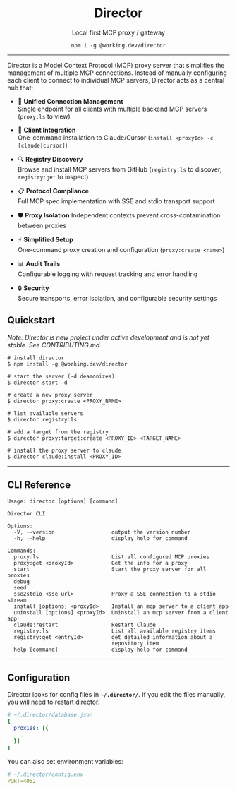 <h1 align="center">Director</h1>
<p align="center">Local first MCP proxy / gateway</p>

<p align="center"><code>npm i -g @working.dev/director</code></p>

---






Director is a Model Context Protocol (MCP) proxy server that simplifies the management of multiple MCP connections. Instead of manually configuring each client to connect to individual MCP servers, Director acts as a central hub that:

- 🔌 **Unified Connection Management**  
  Single endpoint for all clients with multiple backend MCP servers (`proxy:ls` to view) 

- 🚀 **Client Integration**  
  One-command installation to Claude/Cursor (`install <proxyId> -c [claude|cursor]`) 

- 🔍 **Registry Discovery**  
  Browse and install MCP servers from GitHub (`registry:ls` to discover, `registry:get` to inspect)

- 📋 **Protocol Compliance**  
  Full MCP spec implementation with SSE and stdio transport support 

- 🛡️ **Proxy Isolation** 
  Independent contexts prevent cross-contamination between proxies 

- ⚡ **Simplified Setup**  
  One-command proxy creation and configuration (`proxy:create <name>`) 

- 📊 **Audit Trails**  
  Configurable logging with request tracking and error handling 

- 🔒 **Security**  
  Secure transports, error isolation, and configurable security settings 

## Quickstart

*Note: Director is new project under active development and is not yet stable. See CONTRIBUTING.md.*

```shell
# install director
$ npm install -g @working.dev/director

# start the server (-d deamonizes)
$ director start -d

# create a new proxy server
$ director proxy:create <PROXY_NAME>

# list available servers
$ director registry:ls

# add a target from the registry 
$ director proxy:target:create <PROXY_ID> <TARGET_NAME>

# install the proxy server to claude
$ director claude:install <PROXY_ID>
```

---

## CLI Reference

```
Usage: director [options] [command]

Director CLI

Options:
  -V, --version                  output the version number
  -h, --help                     display help for command

Commands:
  proxy:ls                       List all configured MCP proxies
  proxy:get <proxyId>            Get the info for a proxy
  start                          Start the proxy server for all proxies
  debug
  seed
  sse2stdio <sse_url>            Proxy a SSE connection to a stdio stream
  install [options] <proxyId>    Install an mcp server to a client app
  uninstall [options] <proxyId>  Uninstall an mcp server from a client app
  claude:restart                 Restart Claude
  registry:ls                    List all available registry items
  registry:get <entryId>         get detailed information about a
                                 repository item
  help [command]                 display help for command
```

---

## Configuration

Director looks for config files in **`~/.director/`**. If you edit the files manually, you will need to restart director.

```yaml
# ~/.director/database.json
{
  proxies: [{
    ...
  }]
}
```

You can also set environment variables:

```yaml
# ~/.director/config.env
PORT=4052
```
